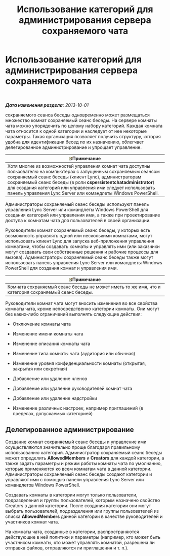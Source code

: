 ﻿---
title: Использование категорий для администрирования сервера сохраняемого чата
TOCTitle: Использование категорий для администрирования сервера сохраняемого чата
ms:assetid: dfcb3ad1-da90-467e-b08c-f4e68673b7b5
ms:mtpsurl: https://technet.microsoft.com/ru-ru/library/Gg398988(v=OCS.15)
ms:contentKeyID: 49311410
ms.date: 05/19/2016
mtps_version: v=OCS.15
ms.translationtype: HT
---

# Использование категорий для администрирования сервера сохраняемого чата

 

_**Дата изменения раздела:** 2013-10-01_

сохраняемого сеанса беседы одновременно может размещаться множество комнат сохраняемый сеанс беседы. На сервере комнаты чата можно упорядочить по целому набору категорий. Каждая комната чата относится к одной категории и наследует от нее некоторые параметры. Такая организация позволяет получить структуру, которая удобна для идентификации бесед по их назначению, облегчает делегированное администрирование и упрощает управление.

<table>
<thead>
<tr class="header">
<th><img src="images/Gg398412.note(OCS.15).gif" title="note" alt="note" />Примечание</th>
</tr>
</thead>
<tbody>
<tr class="odd">
<td>Хотя многие из возможностей управления комнат чата доступны пользователю на компьютерах с запущенным сохраняемым сеансом сохраняемый сеанс беседы (клиент Lync), администраторам сохраняемый сеанс беседы (в роли <strong>cspersistentchatadministrator</strong>) для создания категорий или управления ими следует использовать панель управления Lync Server или командлеты Windows PowerShell.</td>
</tr>
</tbody>
</table>


Администраторы сохраняемый сеанс беседы используют панель управления Lync Server или командлеты Windows PowerShell для создания категорий или управления ими, а также при проектирование доступа к комнатам чата для пользователей в своей организации.

Руководители комнат сохраняемый сеанс беседы, у которых есть возможность управлять одной или несколькими комнатами, могут использовать клиент Lync для запуска веб-приложения управления комнатами, чтобы создавать комнаты и управлять ими (или заказчики могут создавать свои собственные решения и рабочие процессы для вызова). Администраторы сохраняемый сеанс беседы также могут использовать панель управления Lync Server или командлеты Windows PowerShell для создания комнат и управления ими.

<table>
<thead>
<tr class="header">
<th><img src="images/Gg398412.note(OCS.15).gif" title="note" alt="note" />Примечание</th>
</tr>
</thead>
<tbody>
<tr class="odd">
<td>Комната сохраняемый сеанс беседы не может иметь то же имя, что и категория сохраняемый сеанс беседы.</td>
</tr>
</tbody>
</table>


Руководители комнат чата могут вносить изменения во все свойства комнаты чата, кроме непосредственно категории комнаты. Они могут без каких-либо ограничений выполнять следующие действия:

  - Отключение комнаты чата

  - Изменение имени комнаты чата

  - Изменение описания комнаты чата

  - Изменение типа комнаты чата (аудитория или обычная)

  - Изменение уровня конфиденциальности комнаты (открытая, закрытая или секретная)

  - Добавление или удаление членов

  - Добавление или удаление руководителей комнат чата

  - Добавление или удаление надстройки

  - Изменение различных настроек, например приглашений (в пределах, допускаемых категорией)

## Делегированное администрирование

Создание комнат сохраняемый сеанс беседы и управление ими осуществляются значительно проще благодаря правильному использованию категорий. Администратор сохраняемый сеанс беседы может определить **AllowedMembers** и **Creators** для каждой категории, а также задать параметры и режим работы комнаты чата по умолчанию, которые применяются ко всем комнатам чата в данной категории. Администраторы сохраняемый сеанс беседы создают категории и управляют ими с помощью панели управления Lync Server или командлетов Windows PowerShell.

Создавать комнаты в категории могут только пользователи, подразделения и группы пользователей, которым назначено свойство Creators в данной категории. После создания категории они могут выбрать пользователей, подразделения или группы пользователей из списка **AllowedMembers** данной категории в качестве руководителей и участников комнат чата.

На комнаты чата, созданные в категории, распространяются действующие в ней политики и параметры (например, кто может быть участником комнаты, кто может управлять комнатой, разрешена ли отправка файлов, отправляются ли приглашения и т. п.).

